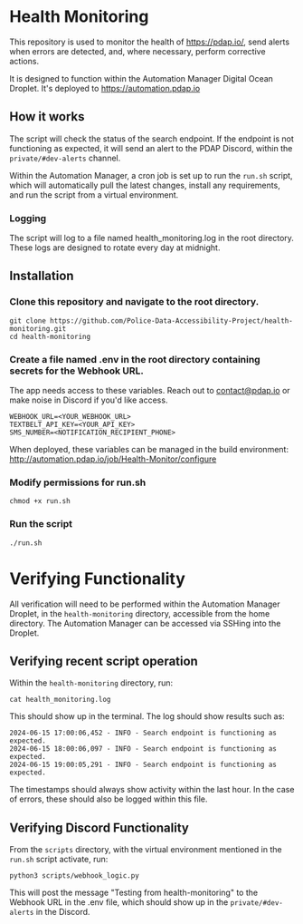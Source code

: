 # Health Monitoring

This repository is used to monitor the health of https://pdap.io/, send alerts when errors are detected, and, where necessary, perform corrective actions.

It is designed to function within the Automation Manager Digital Ocean Droplet. It's deployed to https://automation.pdap.io

## How it works

The script will check the status of the search endpoint. 
If the endpoint is not functioning as expected, it will send an alert to the PDAP Discord, within the `private/#dev-alerts` channel.

Within the Automation Manager, a cron job is set up to run the `run.sh` script, which will automatically pull the latest changes, install any requirements, and run the script from a virtual environment.

### Logging

The script will log to a file named health_monitoring.log in the root directory. These logs are designed to rotate every day at midnight.

## Installation

### Clone this repository and navigate to the root directory.

```
git clone https://github.com/Police-Data-Accessibility-Project/health-monitoring.git
cd health-monitoring
```

### Create a file named .env in the root directory containing secrets for the Webhook URL.

The app needs access to these variables. Reach out to contact@pdap.io or make noise in Discord if you'd like access.

```env
WEBHOOK_URL=<YOUR_WEBHOOK_URL>
TEXTBELT_API_KEY=<YOUR_API_KEY>
SMS_NUMBER=<NOTIFICATION_RECIPIENT_PHONE>
```

When deployed, these variables can be managed in the build environment: http://automation.pdap.io/job/Health-Monitor/configure


### Modify permissions for run.sh

```
chmod +x run.sh
```

### Run the script

```
./run.sh
```

# Verifying Functionality

All verification will need to be performed within the Automation Manager Droplet, in the `health-monitoring` directory, accessible from the home directory. The Automation Manager can be accessed via SSHing into the Droplet.

## Verifying recent script operation

Within the `health-monitoring` directory, run:

```shell
cat health_monitoring.log
```

This should show up in the terminal. The log should show results such as:

```text
2024-06-15 17:00:06,452 - INFO - Search endpoint is functioning as expected.
2024-06-15 18:00:06,097 - INFO - Search endpoint is functioning as expected.
2024-06-15 19:00:05,291 - INFO - Search endpoint is functioning as expected.
```

The timestamps should always show activity within the last hour. In the case of errors, these should also be logged within this file.

## Verifying Discord Functionality

From the `scripts` directory, with the virtual environment mentioned in the `run.sh` script activate, run:

```shell
python3 scripts/webhook_logic.py
```

This will post the message "Testing from health-monitoring" to the Webhook URL in the .env file, which should show up in the `private/#dev-alerts` in the Discord.


